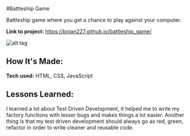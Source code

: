 #Battleship Game

Battleship game where you get a chance to play against your computer.

**Link to project:** https://bojan227.github.io/battleship_game/

![alt tag](https://prnt.sc/I4YGMN-w8hxo/1200/650)

## How It's Made: 
**Tech used:** HTML, CSS, JavaScript

## Lessons Learned:
I learned a lot about Test Driven Development, it helped me to write my factory functions with lesser bugs and makes things a lot easier.
Another thing is that my test driven development should always go as red, green, refactor  in order to write cleaner and reusable code.
